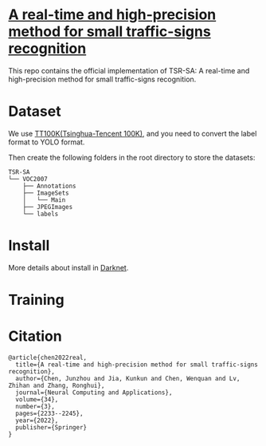 # [A real-time and high-precision method for small traffic-signs recognition](https://link.springer.com/article/10.1007/s00521-021-06526-1)
This repo contains the official implementation of TSR-SA: A real-time and high-precision method for small traffic-signs recognition.
# Dataset
We use [TT100K(Tsinghua-Tencent 100K)](http://cg.cs.tsinghua.edu.cn/traffic-sign/), and you need to convert the label format to YOLO format.

Then create the following folders in the root directory to store the datasets:
```
TSR-SA
└── VOC2007
    ├── Annotations
    ├── ImageSets
    │   └── Main
    ├── JPEGImages
    └── labels
```

# Install
More details about install in [Darknet](https://github.com/AlexeyAB/darknet#how-to-compile-on-linuxmacos-using-cmake).
# Training

# Citation
```
@article{chen2022real,
  title={A real-time and high-precision method for small traffic-signs recognition},
  author={Chen, Junzhou and Jia, Kunkun and Chen, Wenquan and Lv, Zhihan and Zhang, Ronghui},
  journal={Neural Computing and Applications},
  volume={34},
  number={3},
  pages={2233--2245},
  year={2022},
  publisher={Springer}
}
```
